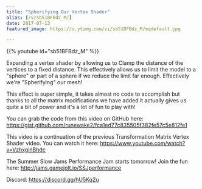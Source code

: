 ```yaml
---
title: "Spherifying Our Vertex Shader"
alias: [/v/sb51BFBdz_M/]
date: 2017-07-13
featured_image: https://i.ytimg.com/vi/sb51BFBdz_M/mqdefault.jpg

---
```


{{% youtube id="sb51BFBdz_M" %}}

Expanding a vertex shader by allowing us to Clamp the distance of the vertices to a fixed distance. This effectively allows us to limit the model to a "sphere" or part of a sphere if we reduce the limit far enough. Effectively we're "Spherifying" our mesh!

This effect is super simple, it takes almost no code to accomplish but thanks to all the matrix modifications we have added it actually gives us quite a bit of power and it's a lot of fun to play with!

You can grab the code from this video on GitHub here: https://gist.github.com/runewake2/fca1ed77c835505f382fe57c5e812fe1

This video is a continuation of the previous Transformation Matrix Vertex Shader video. You can watch it here: https://www.youtube.com/watch?v=VzhxginBhdc

The Summer Slow Jams Performance Jam starts tomorrow! Join the fun here: http://jams.gamejolt.io/SSJperformance

Discord: https://discord.gg/hU5Kq2u